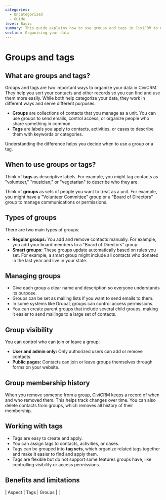 ```yaml
---
categories:
  - Uncategorized
  - Guide  
level: Basic  
summary: This guide explains how to use groups and tags in CiviCRM to organize your contacts and data effectively, helping non-profit users segment and manage their information easily.  
section: Organising your data  
---
```


# Groups and tags

## What are groups and tags?

Groups and tags are two important ways to organize your data in CiviCRM. They help you sort your contacts and other records so you can find and use them more easily. While both help categorize your data, they work in different ways and serve different purposes.

- **Groups** are collections of contacts that you manage as a unit. You can use groups to send emails, control access, or organize people who share something in common.
- **Tags** are labels you apply to contacts, activities, or cases to describe them with keywords or categories.

Understanding the difference helps you decide when to use a group or a tag.

## When to use groups or tags?

Think of **tags** as descriptive labels. For example, you might tag contacts as "volunteer," "musician," or "vegetarian" to describe who they are.

Think of **groups** as sets of people you want to treat as a unit. For example, you might have a "Volunteer Committee" group or a "Board of Directors" group to manage communications or permissions.

## Types of groups

There are two main types of groups:

- **Regular groups:** You add and remove contacts manually. For example, you add your board members to a "Board of Directors" group.
- **Smart groups:** These groups update automatically based on rules you set. For example, a smart group might include all contacts who donated in the last year and live in your state.

## Managing groups

- Give each group a clear name and description so everyone understands its purpose.
- Groups can be set as mailing lists if you want to send emails to them.
- In some systems like Drupal, groups can control access permissions.
- You can create parent groups that include several child groups, making it easier to send mailings to a large set of contacts.

## Group visibility

You can control who can join or leave a group:

- **User and admin only:** Only authorized users can add or remove contacts.
- **Public pages:** Contacts can join or leave groups themselves through forms on your website.

## Group membership history

When you remove someone from a group, CiviCRM keeps a record of when and who removed them. This helps track changes over time. You can also delete contacts from groups, which removes all history of their membership.

## Working with tags

- Tags are easy to create and apply.
- You can assign tags to contacts, activities, or cases.
- Tags can be grouped into **tag sets**, which organize related tags together and make it easier to find and apply them.
- Tags are flexible but do not support some features groups have, like controlling visibility or access permissions.

## Benefits and limitations

| Aspect           | Tags                                   | Groups                                  |
|
